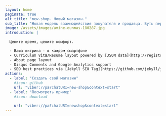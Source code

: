 ```yaml
---
layout: home
paginate: true
alt_title: "new-shop. Новый магазин."
sub_title: "Новая модель взаимодействия покупателя и продавца. Буть первым в технологиях."
image: /assets/images/amine-ounnas-180287.jpg
introduction: |
  
  Цените время, цените комфорт.

  - Ваша витрина - в каждом смартфоне
  - Curriculum Vitæ/Resume layout powered by [JSON data](http://registry.jsonresume.org/)
  - About page layout
  - Disqus Comments and Google Analytics support
  - SEO best practices via [Jekyll SEO Tag](https://github.com/jekyll/jekyll-seo-tag/)
actions:
  - label: "Создать свой магазин"
    #icon: github
    url: "viber://pa?chatURI=new-shop&context=start"
  - label: "Посмотреть пример"
    #icon: download
    
    url: "viber://pa?chatURI=newshop&context=start"
---
```

